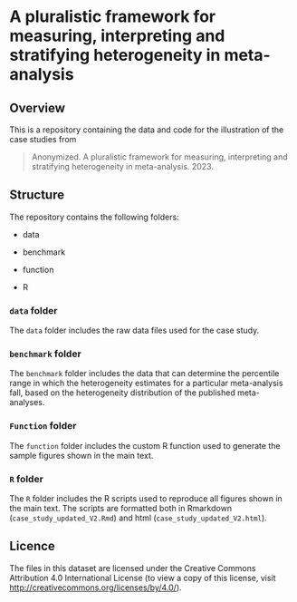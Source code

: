 # A pluralistic framework for measuring, interpreting and stratifying heterogeneity in meta-analysis

## Overview

This is a repository containing the data and code for the illustration of the case studies from

>  Anonymized. A pluralistic framework for measuring, interpreting and stratifying heterogeneity in meta-analysis. 2023.

## Structure

The repository contains the following folders:

- data

- benchmark

- function

- R

### `data` folder

The `data` folder includes the raw data files used for the case study.

### `benchmark` folder

The `benchmark` folder includes the data that can determine the percentile range in which the heterogeneity estimates for a particular meta-analysis fall, based on the heterogeneity distribution of the published meta-analyses.

### `Function` folder

The `function` folder includes the custom R function used to generate the sample figures shown in the main text.

### `R` folder

The `R` folder includes the R scripts used to reproduce all figures shown in the main text. The scripts are formatted both in Rmarkdown (`case_study_updated_V2.Rmd`) and html (`case_study_updated_V2.html`).

## Licence

The files in this dataset are licensed under the Creative Commons Attribution 4.0 International License (to view a copy of this license, visit http://creativecommons.org/licenses/by/4.0/).

